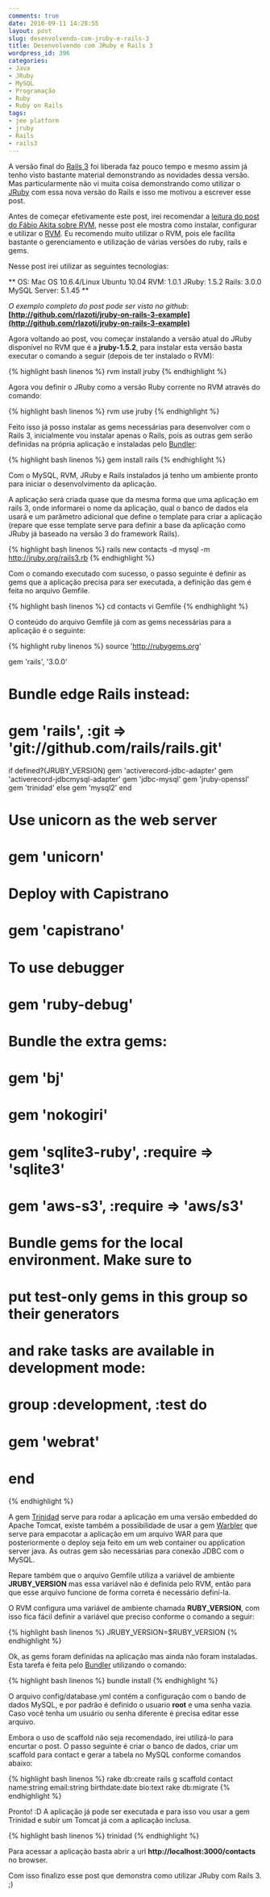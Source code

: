 ```yaml
---
comments: true
date: 2010-09-11 14:28:55
layout: post
slug: desenvolvendo-com-jruby-e-rails-3
title: Desenvolvendo com JRuby e Rails 3
wordpress_id: 396
categories:
- Java
- JRuby
- MySQL
- Programação
- Ruby
- Ruby on Rails
tags:
- jee platform
- jruby
- Rails
- rails3
---
```


A versão final do [Rails 3](http://rubyonrails.org/) foi liberada faz pouco tempo e mesmo assim já tenho visto bastante material demonstrando as novidades dessa versão. Mas particularmente não vi muita coisa demonstrando como utilizar o [JRuby](http://jruby.org/) com essa nova versão do Rails e isso me motivou a escrever esse post.

Antes de começar efetivamente este post, irei recomendar a [leitura do post do Fábio Akita sobre RVM](http://akitaonrails.com/2010/01/01/limpando-meu-ambiente-de-desenvolvimento), nesse post ele mostra como instalar, configurar e utilizar o [RVM](http://rvm.beginrescueend.com/). Eu recomendo muito utilizar o RVM, pois ele facilita bastante o gerenciamento e utilização de várias versões do ruby, rails e gems.

Nesse post irei utilizar as seguintes tecnologias:

**
OS: Mac OS 10.6.4/Linux Ubuntu 10.04
RVM: 1.0.1
JRuby: 1.5.2
Rails: 3.0.0
MySQL Server: 5.1.45
**

_O exemplo completo do post pode ser visto no github:_ **[http://github.com/rlazoti/jruby-on-rails-3-example](http://github.com/rlazoti/jruby-on-rails-3-example)**

Agora voltando ao post, vou começar instalando a versão atual do JRuby disponível no RVM que é a **jruby-1.5.2**, para instalar esta versão basta executar o comando a seguir (depois de ter instalado o RVM):

{% highlight bash linenos %}
rvm install jruby
{% endhighlight %}

Agora vou definir o JRuby como a versão Ruby corrente no RVM através do comando:

{% highlight bash linenos %}
rvm use jruby
{% endhighlight %}

Feito isso já posso instalar as gems necessárias para desenvolver com o Rails 3, inicialmente vou instalar apenas o Rails, pois as outras gem serão definidas na própria aplicação e instaladas pelo [Bundler](http://gembundler.com/):

{% highlight bash linenos %}
gem install rails
{% endhighlight %}

Com o MySQL, RVM, JRuby e Rails instalados já tenho um ambiente pronto para iniciar o desenvolvimento da aplicação.

A aplicação será criada quase que da mesma forma que uma aplicação em rails 3, onde informarei o nome da aplicação, qual o banco de dados ela usará e um parâmetro adicional que define o template para criar a aplicação (repare que esse template serve para definir a base da aplicação como JRuby já baseado na versão 3 do framework Rails).

{% highlight bash linenos %}
rails new contacts -d mysql -m http://jruby.org/rails3.rb
{% endhighlight %}

Com o comando executado com sucesso, o passo seguinte é definir as gems que a aplicação precisa para ser executada, a definição das gem é feita no arquivo Gemfile.

{% highlight bash linenos %}
cd contacts
vi Gemfile
{% endhighlight %}

O conteúdo do arquivo Gemfile já com as gems necessárias para a aplicação é o seguinte:

{% highlight ruby linenos %}
source 'http://rubygems.org'

gem 'rails', '3.0.0'

# Bundle edge Rails instead:
# gem 'rails', :git => 'git://github.com/rails/rails.git'

if defined?(JRUBY_VERSION)
  gem 'activerecord-jdbc-adapter'
  gem 'activerecord-jdbcmysql-adapter'
  gem 'jdbc-mysql'
  gem 'jruby-openssl'
  gem 'trinidad'
else
  gem 'mysql2'
end

# Use unicorn as the web server
# gem 'unicorn'

# Deploy with Capistrano
# gem 'capistrano'

# To use debugger
# gem 'ruby-debug'

# Bundle the extra gems:
# gem 'bj'
# gem 'nokogiri'
# gem 'sqlite3-ruby', :require => 'sqlite3'
# gem 'aws-s3', :require => 'aws/s3'

# Bundle gems for the local environment. Make sure to
# put test-only gems in this group so their generators
# and rake tasks are available in development mode:
# group :development, :test do
#   gem 'webrat'
# end
{% endhighlight %}

A gem [Trinidad](http://github.com/calavera/trinidad) serve para rodar a aplicação em uma versão embedded do Apache Tomcat, existe também a possibilidade de usar a gem [Warbler](http://github.com/nicksieger/warbler) que serve para empacotar a aplicação em um arquivo WAR para que posteriormente o deploy seja feito em um web container ou application server java. As outras gem são necessárias para conexão JDBC com o MySQL.

Repare também que o arquivo Gemfile utiliza a variável de ambiente **JRUBY_VERSION** mas essa variável não é definida pelo RVM, então para que esse arquivo funcione de forma correta é necessário definí-la.

O RVM configura uma variável de ambiente chamada **RUBY_VERSION**, com isso fica fácil definir a variável que preciso conforme o comando a seguir:

{% highlight bash linenos %}
JRUBY_VERSION=$RUBY_VERSION
{% endhighlight %}

Ok, as gems foram definidas na aplicação mas ainda não foram instaladas. Esta tarefa é feita pelo [Bundler](http://gembundler.com/) utilizando o comando:

{% highlight bash linenos %}
bundle install
{% endhighlight %}

O arquivo config/database.yml contém a configuração com o bando de dados MySQL, e por padrão é definido o usuario **root** e uma senha vazia. Caso você tenha um usuário ou senha diferente é precisa editar esse arquivo.

Embora o uso de scaffold não seja recomendado, irei utilizá-lo para encurtar o post.
O passo seguinte é criar o banco de dados, criar um scaffold para contact e gerar a tabela no MySQL conforme comandos abaixo:

{% highlight bash linenos %}
rake db:create
rails g scaffold contact name:string email:string birthdate:date bio:text
rake db:migrate
{% endhighlight %}

Pronto! :D
A aplicação já pode ser executada e para isso vou usar a gem Trinidad e subir um Tomcat já com a aplicação inclusa.

{% highlight bash linenos %}
trinidad
{% endhighlight %}

Para acessar a aplicação basta abrir a url **http://localhost:3000/contacts** no browser.

Com isso finalizo esse post que demonstra como utilizar JRuby com Rails 3. ;)